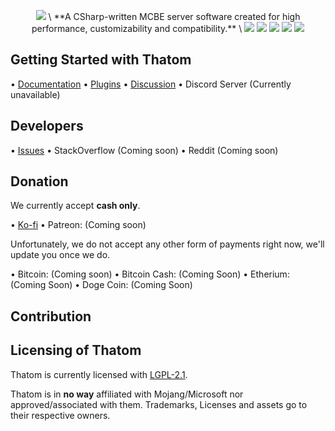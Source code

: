 <p align="center">
  <img src="https://media.discordapp.net/attachments/825035749849038869/960531257681403904/ipiccy_image_6.png" /> \
  **A CSharp-written MCBE server software created for high performance, customizability and compatibility.** \
  <img src="https://img.shields.io/github/downloads/Pronner/Thatom/total?label=downloads%40allreleases&logo=github" />
  <img src="https://img.shields.io/badge/platform-win--32%20%7C%20win--64%20%7C%20linux--64-lightgrey" />
  <img src="https://img.shields.io/github/commit-activity/m/Pronner/Thatom?logo=visualstudio&logoColor=white" />
  <img src="https://img.shields.io/discord/920891377628356689?label=discord&logo=discord&logoColor=white" />
  <img src="https://img.shields.io/github/discussions/Pronner/Thatom?logo=github" />
  
</p>

## Getting Started with Thatom

• [Documentation](docs.thatom.tk)
• [Plugins](plugins.thatom.tk)
• [Discussion](https://github.com/Pronner/Thatom/discussions)
• Discord Server (Currently unavailable)

## Developers

• [Issues](https://github.com/Pronner/Thatom/issues)
• StackOverflow (Coming soon)
• Reddit (Coming soon)

## Donation

We currently accept **cash only**.

• [Ko-fi](https://ko-fi.com/pronner)
• Patreon: (Coming soon)

Unfortunately, we do not accept any other form of payments right now, we'll update you once we do.

• Bitcoin: (Coming soon)
• Bitcoin Cash: (Coming Soon)
• Etherium: (Coming Soon)
• Doge Coin: (Coming Soon)


## Contribution


## Licensing of Thatom

Thatom is currently licensed with [LGPL-2.1](https://https://github.com/Pronner/Thatom/blob/main/LICENSE).

Thatom is in **no way** affiliated with Mojang/Microsoft nor approved/associated with them. Trademarks, Licenses and assets go to their respective owners.
